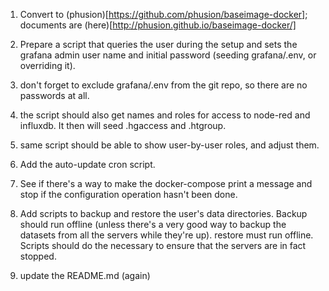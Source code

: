 1. Convert to (phusion)[https://github.com/phusion/baseimage-docker]; documents are (here)[http://phusion.github.io/baseimage-docker/]

1. Prepare a script that queries the user during the setup and sets the grafana admin user name and initial password (seeding grafana/.env, or overriding it).

2. don't forget to exclude grafana/.env from the git repo, so there are no passwords at all. 

2. the script should also get names and roles for access to node-red and influxdb. It then will seed .hgaccess and .htgroup.

3. same script should be able to show user-by-user roles, and adjust them.

4. Add the auto-update cron script.

5. See if there's a way to make the docker-compose print a message and stop if the configuration operation hasn't been done.

6. Add scripts to backup and restore the user's data directories. Backup should run offline (unless there's a very good way to backup the datasets from all the servers while they're up). restore must run offline. Scripts should do the necessary to ensure that the servers are in fact stopped.

7. update the README.md (again)
